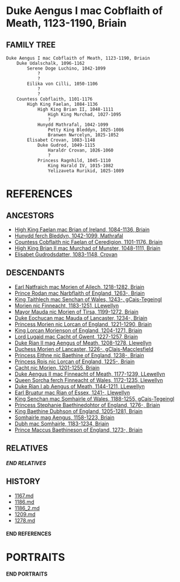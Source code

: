 # Duke Aengus I mac Cobflaith of Meath, 1123-1190, Briain

## FAMILY TREE 
```
Duke Aengus I mac Cobflaith of Meath, 1123-1190, Briain
    Duke Udalschalk, 1096-1162
        Serene Doge Luchino, 1042-1099
            ?
            ?
        Eilika von Cilli, 1050-1106
            ?
            ?
    Countess Cobflaith, 1101-1176
        High King Faelan, 1084-1136
            High King Brian II, 1048-1111
                High King Murchad, 1027-1095
                ?
            Hunydd Mathrafal, 1042-1099
                Petty King Bleddyn, 1025-1086
                Branwen Nwrcelyn, 1025-1052
        Elisabet Crovan, 1083-1148
            Duke Gudrod, 1049-1115
                Haraldr Crovan, 1026-1060
                ?
            Princess Ragnhild, 1045-1110
                King Harald IV, 1015-1082
                Yelizaveta Rurikid, 1025-1089    

```

# REFERENCES

## ANCESTORS
* [High King Faelan mac Brian of Ireland, 1084-1136, Briain](faelan_mac_brian_1084.md)
* [Hunydd ferch Bleddyn, 1042-1099, Mathrafal](hunydd_ferch_bleddyn_1042.md)
* [Countess Cobflaith nic Faelan of Ceredigion, 1101-1176, Briain](cobflaith_nic_faelan_1101.md)
* [High King Brian II mac Murchad of Munster, 1048-1111, Briain](brian_ii_mac_murchad_1048.md)
* [Elisabet Gudrodsdatter, 1083-1148, Crovan](elisabet_gudrodsdatter_1083.md)

## DESCENDANTS
* [Earl Natfraich mac Morien of Ailech, 1218-1282, Briain](natfraich_mac_morien_1218.md)
* [Prince Rodan mac Narbflaith of England, 1263-, Briain](rodan_mac_narbflaith_1263.md)
* [King Taithlech mac Senchan of Wales, 1243-, gCais-Tegeingl](taithlech_mac_senchan_1243.md)
* [Morien nic Finneacht, 1183-1251, LLewellyn](morien_nic_finneacht_1183.md)
* [Mayor Mauda nic Morien of Tirsa, 1199-1272, Briain](mauda_nic_morien_1199.md)
* [Duke Eochucan mac Mauda of Lancaster, 1234-, Briain](eochucan_mac_mauda_1234.md)
* [Princess Morien nic Lorcan of England, 1221-1290, Briain](morien_nic_lorcan_1221.md)
* [King Lorcan Morienson of England, 1204-1271, Briain](lorcan_morienson_1204.md)
* [Lord Lugaid mac Cacht of Gwent, 1227-1257, Briain](lugaid_mac_cacht_1227.md)
* [Duke Rian II mag Aengus of Meath, 1208-1278, Llewellyn](rian_ii_mag_aengus_1208.md)
* [Duchess Morien of Lancaster, 1226-, gClais-Macclesfield](morien_1226.md)
* [Princess Eithne nic Baethine of England, 1238-, Briain](eithne_nic_baethine_1238.md)
* [Princess Rois nic Lorcan of England, 1225-, Briain](rois_nic_lorcan_1225.md)
* [Cacht nic Morien, 1201-1255, Briain](cacht_nic_morien_1201.md)
* [Duke Aengus II mac Finneacht of Meath, 1177-1239, LLewellyn](aengus_ii_mac_finneacht_1177.md)
* [Queen Sorcha ferch Finneacht of Wales, 1172-1235, Llewellyn](sorcha_ferch_finneacht_1172.md)
* [Duke Rian I ab Aengus of Meath, 1144-1211, LLewellyn](rian_i_ab_aengus_1144.md)
* [Earl Bruatur mac Rian of Essex, 1241-, Llewellyn](bruatur_mac_rian_1241.md)
* [King Senchan mac Somhairle of Wales, 1188-1255, gCais-Tegeingl](senchan_mac_somhairle_1188.md)
* [Princess Stephanie Baethinedohtor of England, 1276-, Briain](stephania_baethinedohtor_1276.md)
* [King Baethine Dubhson of England, 1205-1281, Briain](baethine_dubhson_1205.md)
* [Somhairle mag Aengus, 1158-1223, Briain](somhairle_mag_aengus_1158.md)
* [Dubh mac Somhairle, 1183-1234, Briain](dubh_mac_somhairle_1183.md)
* [Prince Maccus Baethineson of England, 1273-, Briain](maccus_baethineson_1273.md)

## RELATIVES

##### END RELATIVES 
## HISTORY
* [1167.md](../h/1167.md)
* [1186.md](../h/1186.md)
* [1186_2.md](../h/1186_2.md)
* [1209.md](../h/1209.md)
* [1278.md](../h/1278.md)

#### END REFERENCES

# PORTRAITS

#### END PORTRAITS

